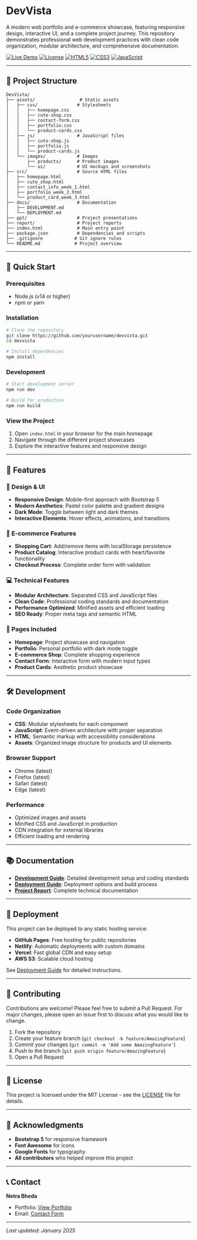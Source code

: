 # DevVista

A modern web portfolio and e-commerce showcase, featuring responsive design, interactive UI, and a complete project journey. This repository demonstrates professional web development practices with clean code organization, modular architecture, and comprehensive documentation.

[![Live Demo](https://img.shields.io/badge/Live%20Demo-View%20Site-green)](https://yourusername.github.io/devvista)
[![License](https://img.shields.io/badge/License-MIT-blue.svg)](LICENSE)
[![HTML5](https://img.shields.io/badge/HTML5-E34F26?logo=html5&logoColor=white)](https://developer.mozilla.org/en-US/docs/Web/HTML)
[![CSS3](https://img.shields.io/badge/CSS3-1572B6?logo=css3&logoColor=white)](https://developer.mozilla.org/en-US/docs/Web/CSS)
[![JavaScript](https://img.shields.io/badge/JavaScript-F7DF1E?logo=javascript&logoColor=black)](https://developer.mozilla.org/en-US/docs/Web/JavaScript)

---

## 📁 Project Structure

```
DevVista/
├── assets/                 # Static assets
│   ├── css/               # Stylesheets
│   │   ├── homepage.css
│   │   ├── cute-shop.css
│   │   ├── contact-form.css
│   │   ├── portfolio.css
│   │   └── product-cards.css
│   ├── js/                # JavaScript files
│   │   ├── cute-shop.js
│   │   ├── portfolio.js
│   │   └── product-cards.js
│   └── images/            # Images
│       ├── products/      # Product images
│       └── ui/            # UI mockups and screenshots
├── src/                   # Source HTML files
│   ├── homepage.html
│   ├── cute_shop.html
│   ├── contact_info_week_1.html
│   ├── portfolio_week_2.html
│   └── product_card_week_3.html
├── docs/                  # Documentation
│   ├── DEVELOPMENT.md
│   └── DEPLOYMENT.md
├── ppt/                   # Project presentations
├── report/                # Project reports
├── index.html             # Main entry point
├── package.json           # Dependencies and scripts
├── .gitignore            # Git ignore rules
└── README.md             # Project overview
```

---

## 🚀 Quick Start

### Prerequisites
- Node.js (v14 or higher)
- npm or yarn

### Installation
```bash
# Clone the repository
git clone https://github.com/yourusername/devvista.git
cd devvista

# Install dependencies
npm install
```

### Development
```bash
# Start development server
npm run dev

# Build for production
npm run build
```

### View the Project
1. Open `index.html` in your browser for the main homepage
2. Navigate through the different project showcases
3. Explore the interactive features and responsive design

---

## 🌟 Features

### 🎨 Design & UI
- **Responsive Design**: Mobile-first approach with Bootstrap 5
- **Modern Aesthetics**: Pastel color palette and gradient designs
- **Dark Mode**: Toggle between light and dark themes
- **Interactive Elements**: Hover effects, animations, and transitions

### 🛒 E-commerce Features
- **Shopping Cart**: Add/remove items with localStorage persistence
- **Product Catalog**: Interactive product cards with heart/favorite functionality
- **Checkout Process**: Complete order form with validation

### 💻 Technical Features
- **Modular Architecture**: Separated CSS and JavaScript files
- **Clean Code**: Professional coding standards and documentation
- **Performance Optimized**: Minified assets and efficient loading
- **SEO Ready**: Proper meta tags and semantic HTML

### 📱 Pages Included
- **Homepage**: Project showcase and navigation
- **Portfolio**: Personal portfolio with dark mode toggle
- **E-commerce Shop**: Complete shopping experience
- **Contact Form**: Interactive form with modern input types
- **Product Cards**: Aesthetic product showcase

---

## 🛠️ Development

### Code Organization
- **CSS**: Modular stylesheets for each component
- **JavaScript**: Event-driven architecture with proper separation
- **HTML**: Semantic markup with accessibility considerations
- **Assets**: Organized image structure for products and UI elements

### Browser Support
- Chrome (latest)
- Firefox (latest)
- Safari (latest)
- Edge (latest)

### Performance
- Optimized images and assets
- Minified CSS and JavaScript in production
- CDN integration for external libraries
- Efficient loading and rendering

---

## 📚 Documentation

- **[Development Guide](docs/DEVELOPMENT.md)**: Detailed development setup and coding standards
- **[Deployment Guide](docs/DEPLOYMENT.md)**: Deployment options and build process
- **[Project Report](report/Comprehensive-Project-Report.md)**: Complete technical documentation

---

## 🚀 Deployment

This project can be deployed to any static hosting service:

- **GitHub Pages**: Free hosting for public repositories
- **Netlify**: Automatic deployments with custom domains
- **Vercel**: Fast global CDN and easy setup
- **AWS S3**: Scalable cloud hosting

See [Deployment Guide](docs/DEPLOYMENT.md) for detailed instructions.

---

## 🤝 Contributing

Contributions are welcome! Please feel free to submit a Pull Request. For major changes, please open an issue first to discuss what you would like to change.

1. Fork the repository
2. Create your feature branch (`git checkout -b feature/AmazingFeature`)
3. Commit your changes (`git commit -m 'Add some AmazingFeature'`)
4. Push to the branch (`git push origin feature/AmazingFeature`)
5. Open a Pull Request

---

## 📄 License

This project is licensed under the MIT License - see the [LICENSE](LICENSE) file for details.

---

## 🙌 Acknowledgments

- **Bootstrap 5** for responsive framework
- **Font Awesome** for icons
- **Google Fonts** for typography
- **All contributors** who helped improve this project

---

## 📞 Contact

**Netra Bheda**
- Portfolio: [View Portfolio](src/portfolio_week_2.html)
- Email: [Contact Form](src/contact_info_week_1.html)

---

_Last updated: January 2025_